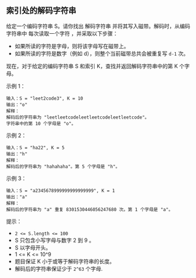 ## 索引处的解码字符串

给定一个编码字符串 S。请你找出 解码字符串 并将其写入磁带。解码时，从编码字符串中 每次读取一个字符 ，并采取以下步骤：

* 如果所读的字符是字母，则将该字母写在磁带上。
* 如果所读的字符是数字（例如 d），则整个当前磁带总共会被重复写 `d-1` 次。

现在，对于给定的编码字符串 S 和索引 K，查找并返回解码字符串中的第 K 个字母。

示例 1：

```
输入：S = "leet2code3", K = 10
输出："o"
解释：
解码后的字符串为 "leetleetcodeleetleetcodeleetleetcode"。
字符串中的第 10 个字母是 "o"。
```

示例 2：

```
输入：S = "ha22", K = 5
输出："h"
解释：
解码后的字符串为 "hahahaha"。第 5 个字母是 "h"。
```

示例 3：

```
输入：S = "a2345678999999999999999", K = 1
输出："a"
解释：
解码后的字符串为 "a" 重复 8301530446056247680 次。第 1 个字母是 "a"。
```

提示：

* `2 <= S.length <= 100`
* S 只包含小写字母与数字 2 到 9 。
* S 以字母开头。
* 1 <= K <= 10^9
* 题目保证 K 小于或等于解码字符串的长度。
* 解码后的字符串保证少于 `2^63` 个字母.